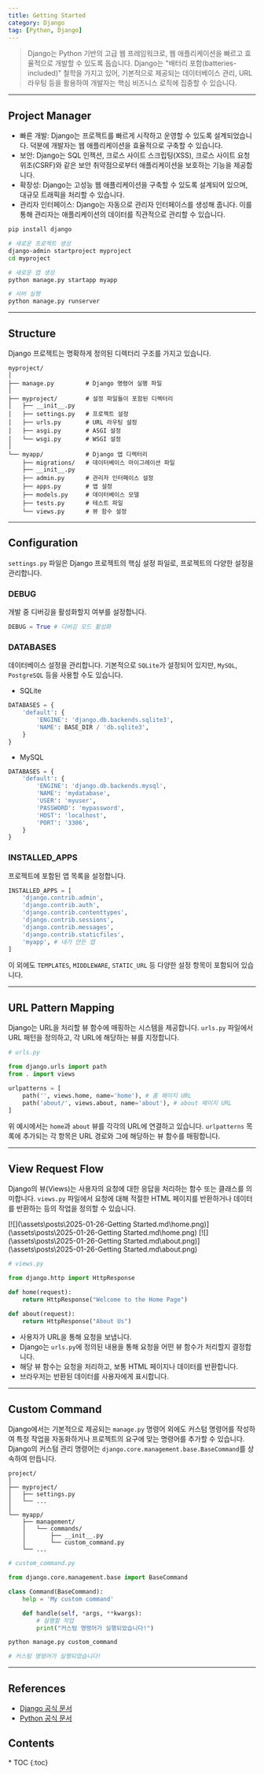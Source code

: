 ```yaml
---
title: Getting Started
category: Django
tag: [Python, Django]
---
```


> Django는 Python 기반의 고급 웹 프레임워크로, 웹 애플리케이션을 빠르고 효율적으로 개발할 수 있도록 돕습니다. Django는 "배터리 포함(batteries-included)" 철학을 가지고 있어, 기본적으로 제공되는 데이터베이스 관리, URL 라우팅 등을 활용하여 개발자는 핵심 비즈니스 로직에 집중할 수 있습니다.

---

## Project Manager
- 빠른 개발: Django는 프로젝트를 빠르게 시작하고 운영할 수 있도록 설계되었습니다. 덕분에 개발자는 웹 애플리케이션을 효율적으로 구축할 수 있습니다.
- 보안: Django는 SQL 인젝션, 크로스 사이트 스크립팅(XSS), 크로스 사이트 요청 위조(CSRF)와 같은 보안 취약점으로부터 애플리케이션을 보호하는 기능을 제공합니다.
- 확장성: Django는 고성능 웹 애플리케이션을 구축할 수 있도록 설계되어 있으며, 대규모 트래픽을 처리할 수 있습니다.
- 관리자 인터페이스: Django는 자동으로 관리자 인터페이스를 생성해 줍니다. 이를 통해 관리자는 애플리케이션의 데이터를 직관적으로 관리할 수 있습니다.

```bash
pip install django

# 새로운 프로젝트 생성
django-admin startproject myproject
cd myproject

# 새로운 앱 생성
python manage.py startapp myapp

# 서버 실행
python manage.py runserver
```

---

## Structure
Django 프로젝트는 명확하게 정의된 디렉터리 구조를 가지고 있습니다.

```plaintext
myproject/
│
├── manage.py         # Django 명령어 실행 파일
│
├── myproject/        # 설정 파일들이 포함된 디렉터리
│   ├── __init__.py
│   ├── settings.py   # 프로젝트 설정
│   ├── urls.py       # URL 라우팅 설정
│   ├── asgi.py       # ASGI 설정
│   └── wsgi.py       # WSGI 설정
│
└── myapp/            # Django 앱 디렉터리
    ├── migrations/   # 데이터베이스 마이그레이션 파일
    ├── __init__.py
    ├── admin.py      # 관리자 인터페이스 설정
    ├── apps.py       # 앱 설정
    ├── models.py     # 데이터베이스 모델
    ├── tests.py      # 테스트 파일
    └── views.py      # 뷰 함수 설정
```

---

## Configuration
`settings.py` 파일은 Django 프로젝트의 핵심 설정 파일로, 프로젝트의 다양한 설정을 관리합니다.

### DEBUG
개발 중 디버깅을 활성화할지 여부를 설정합니다.

```python
DEBUG = True # 디버깅 모드 활성화
```

### DATABASES
데이터베이스 설정을 관리합니다. 기본적으로 `SQLite`가 설정되어 있지만, `MySQL`, `PostgreSQL` 등을 사용할 수도 있습니다.

* SQLite
```python
DATABASES = {
    'default': {
        'ENGINE': 'django.db.backends.sqlite3',
        'NAME': BASE_DIR / 'db.sqlite3',
    }
}
```

* MySQL
```python
DATABASES = {
    'default': {
        'ENGINE': 'django.db.backends.mysql',
        'NAME': 'mydatabase',
        'USER': 'myuser',
        'PASSWORD': 'mypassword',
        'HOST': 'localhost',
        'PORT': '3306',
    }
}
```

### INSTALLED_APPS
프로젝트에 포함된 앱 목록을 설정합니다.

```python
INSTALLED_APPS = [
    'django.contrib.admin',
    'django.contrib.auth',
    'django.contrib.contenttypes',
    'django.contrib.sessions',
    'django.contrib.messages',
    'django.contrib.staticfiles',
    'myapp', # 내가 만든 앱
]
```
이 외에도 `TEMPLATES`, `MIDDLEWARE`, `STATIC_URL` 등 다양한 설정 항목이 포함되어 있습니다.

---

## URL Pattern Mapping
Django는 URL을 처리할 뷰 함수에 매핑하는 시스템을 제공합니다. 
`urls.py` 파일에서 URL 패턴을 정의하고, 각 URL에 해당하는 뷰를 지정합니다.

```python
# urls.py

from django.urls import path
from . import views

urlpatterns = [
    path('', views.home, name='home'), # 홈 페이지 URL
    path('about/', views.about, name='about'), # about 페이지 URL
]
```
위 예시에서는 `home`과 `about` 뷰를 각각의 URL에 연결하고 있습니다. `urlpatterns` 목록에 추가되는 각 항목은 URL 경로와 그에 해당하는 뷰 함수를 매핑합니다.

---

## View Request Flow
Django의 뷰(Views)는 사용자의 요청에 대한 응답을 처리하는 함수 또는 클래스를 의미합니다. `views.py` 파일에서 요청에 대해 적절한 HTML 페이지를 반환하거나 데이터를 반환하는 등의 작업을 정의할 수 있습니다.

[![](\assets\posts\2025-01-26-Getting Started.md\home.png)](\assets\posts\2025-01-26-Getting Started.md\home.png)
[![](\assets\posts\2025-01-26-Getting Started.md\about.png)](\assets\posts\2025-01-26-Getting Started.md\about.png)
```python
# views.py

from django.http import HttpResponse

def home(request):
    return HttpResponse("Welcome to the Home Page")

def about(request):
    return HttpResponse("About Us")
```
- 사용자가 URL을 통해 요청을 보냅니다.
- Django는 `urls.py`에 정의된 내용을 통해 요청을 어떤 뷰 함수가 처리할지 결정합니다.
- 해당 뷰 함수는 요청을 처리하고, 보통 HTML 페이지나 데이터를 반환합니다.
- 브라우저는 반환된 데이터를 사용자에게 표시합니다.

---

## Custom Command
Django에서는 기본적으로 제공되는 `manage.py` 명령어 외에도 커스텀 명령어를 작성하여 특정 작업을 자동화하거나 프로젝트의 요구에 맞는 명령어를 추가할 수 있습니다. Django의 커스텀 관리 명령어는 `django.core.management.base.BaseCommand`를 상속하여 만듭니다.

```plaintext
project/
│
├── myproject/
│   ├── settings.py
│   └── ...
│
└── myapp/
    ├── management/
    │   └── commands/
    │       ├── __init__.py
    │       └── custom_command.py
    └── ...
```

```python
# custom_command.py

from django.core.management.base import BaseCommand

class Command(BaseCommand):
    help = 'My custom command'

    def handle(self, *args, **kwargs):
        # 실행할 작업
        print("커스텀 명령어가 실행되었습니다!")
```

```bash
python manage.py custom_command

# 커스텀 명령어가 실행되었습니다!
```

---

## References
- [Django 공식 문서](https://www.djangoproject.com/)
- [Python 공식 문서](https://docs.python.org/3/)

<nav class="post-toc" markdown="1">
  <h2>Contents</h2>
* TOC
{:toc}
</nav>
